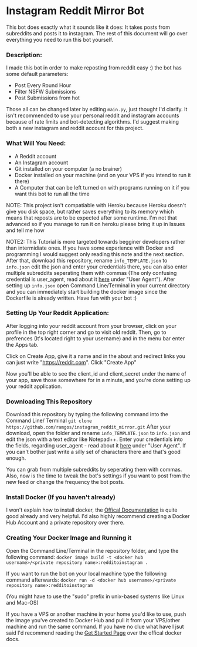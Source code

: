 # Instagram Reddit Mirror Bot
This bot does exactly what it sounds like it does: It takes posts from subreddits and posts it to instagram. The rest of this document will go over everything you need to run this bot yourself.
### Description:
I made this bot in order to make reposting from reddit easy :) 
the bot has some default parameters:
* Post Every Round Hour
* Filter NSFW Submissions
* Post Submissions from hot

Those all can be changed later by editing ```main.py```, just thought I'd clarify.
It isn't recommended to use your personal reddit and instagram accounts because of rate limits and bot-detecting algorithms. I'd suggest making both a new instagram and reddit account for this project. 
### What Will You Need:
* A Reddit account
* An Instagram account
* Git installed on your computer (a no brainer)
* Docker installed on your machine (and on your VPS if you intend to run it there)
* A Computer that can be left turned on with programs running on it if you want this bot to run all the time

NOTE: This project isn't compatiable with Heroku because Heroku doesn't give you disk space, but rather saves everything to its memory which means that reposts are to be expected after some runtime. I'm not that advanced so if you manage to run it on heroku please bring it up in Issues and tell me how

NOTE2: This Tutorial is more targeted towards begginer developers rather than intermidiate ones. If you have some experience with Docker and programming I would suggest only reading this note and the next section. After that, download this repository, rename ```info_TEMPLATE.json``` to ```info.json``` 
edit the json and enter your credentials there, you can also enter multiple subreddits seperating them with commas (The only confusing credential is user_agent, read about it [here](https://praw.readthedocs.io/en/latest/getting_started/quick_start.html) under "User Agent"). After setting up ```info.json``` open Command Line/Terminal in your current directory and you can immediately start building the docker image since the Dockerfile is already written. Have fun with your bot :)

### Setting Up Your Reddit Application:
After logging into your reddit account from your browser, click on your profile in the top right corner and go to visit old reddit. Then, go to prefrences (It's located right to your username) and in the menu bar enter the Apps tab. 

Click on Create App, give it a name and in the about and redirect links you can just write "https://reddit.com". Click "Create App"

Now you'll be able to see the client_id and client_secret under the name of your app, save those somewhere for in a minute, and you're done setting up your reddit application.

### Downloading This Repository
Download this repository by typing the following command into the Command Line/ Terminal
```git clone https://github.com/ramgos/instagram_reddit_mirror.git```
After your download, open the folder and rename ```info_TEMPLATE.json``` to ```info.json``` and edit the json with a text editor like Notepad++. Enter your credentials into the fields, regarding user_agent - read about it [here](https://praw.readthedocs.io/en/latest/getting_started/quick_start.html) under "User Agent". If you can't bother just write a silly set of characters there and that's good enough.

You can grab from multiple subreddits by seperating them with commas. Also, now is the time to tweak the bot's settings if you want to post from the new feed or change the frequency the bot posts.

### Install Docker (If you haven't already)
I won't explain how to install docker, the [Offical Documentation](https://docs.docker.com/docker-for-windows/install/) is quite good already and very helpful. I'd also highly recommend creating a Docker Hub Account and a private repository over there.
### Creating Your Docker Image and Running it
Open the Command Line/Terminal in the repository folder, and type the following command:
```docker image build -t <docker hub username>/<private repository name>:redditoinstagram .```

If you want to run the bot on your local machine type the following command afterwards:
```docker run -d <docker hub username>/<private repository name>:redditoinstagram```

(You might have to use the "sudo" prefix in unix-based systems like Linux and Mac-OS)

If you have a VPS or another machine in your home you'd like to use, push the image you've created to Docker Hub and pull it from your VPS/other machine and run the same command. If you have no clue what have I jsut said I'd recommend reading the [Get Started Page](https://docs.docker.com/get-started/) over the offical docker docs.


